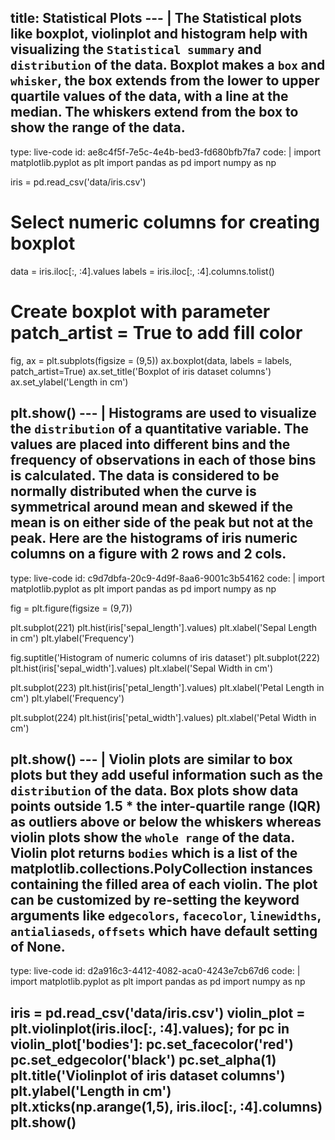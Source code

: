 title: Statistical Plots
--- |
  The Statistical plots like boxplot, violinplot and histogram help with visualizing the `Statistical summary` and `distribution` of the data. Boxplot makes a `box` and `whisker`, the box extends from the lower to upper quartile values of the data, with a line at the median. The whiskers extend from the box to show the range of the data.
---
type: live-code
id: ae8c4f5f-7e5c-4e4b-bed3-fd680bfb7fa7
code: |
  import matplotlib.pyplot as plt
  import pandas as pd
  import numpy as np

  iris = pd.read_csv('data/iris.csv')
  # Select numeric columns for creating boxplot
  data = iris.iloc[:, :4].values
  labels = iris.iloc[:, :4].columns.tolist()

  # Create boxplot with parameter patch_artist = True to add fill color
  fig, ax = plt.subplots(figsize = (9,5))
  ax.boxplot(data, labels = labels, patch_artist=True)
  ax.set_title('Boxplot of iris dataset columns')
  ax.set_ylabel('Length in cm')

  plt.show()
--- |
  Histograms are used to visualize the `distribution` of a quantitative variable. The values are placed into different bins and the frequency of observations in each of those bins is calculated. The data is considered to be normally distributed when the curve is symmetrical around mean and skewed if the mean is on either side of the peak but not at the peak. Here are the histograms of iris numeric columns on a figure with 2 rows and 2 cols.
---
type: live-code
id: c9d7dbfa-20c9-4d9f-8aa6-9001c3b54162
code: |
  import matplotlib.pyplot as plt
  import pandas as pd
  import numpy as np

  fig = plt.figure(figsize = (9,7))

  plt.subplot(221)
  plt.hist(iris['sepal_length'].values)
  plt.xlabel('Sepal Length in cm')
  plt.ylabel('Frequency')


  fig.suptitle('Histogram of numeric columns of iris dataset')
  plt.subplot(222)
  plt.hist(iris['sepal_width'].values)
  plt.xlabel('Sepal Width in cm')

  plt.subplot(223)
  plt.hist(iris['petal_length'].values)
  plt.xlabel('Petal Length in cm')
  plt.ylabel('Frequency')


  plt.subplot(224)
  plt.hist(iris['petal_width'].values)
  plt.xlabel('Petal Width in cm')


  plt.show()
--- |
  Violin plots are similar to box plots but they add useful information such as the `distribution` of the data. Box plots show data points outside 1.5 * the inter-quartile range (IQR) as outliers above or below the whiskers whereas violin plots show the `whole range` of the data.
  Violin plot returns `bodies` which is a list of the matplotlib.collections.PolyCollection instances containing the filled area of each violin. The plot can be customized by re-setting the keyword arguments like `edgecolors`, `facecolor`, `linewidths`, `antialiaseds`, `offsets` which have default setting of None.
---
type: live-code
id: d2a916c3-4412-4082-aca0-4243e7cb67d6
code: |
  import matplotlib.pyplot as plt
  import pandas as pd
  import numpy as np

  iris = pd.read_csv('data/iris.csv')
  violin_plot = plt.violinplot(iris.iloc[:, :4].values);
  for pc in violin_plot['bodies']:
    pc.set_facecolor('red')
    pc.set_edgecolor('black')
    pc.set_alpha(1)
  plt.title('Violinplot of iris dataset columns')
  plt.ylabel('Length in cm')
  plt.xticks(np.arange(1,5), iris.iloc[:, :4].columns)
  plt.show()
---
